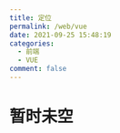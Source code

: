 ```yaml
---
title: 定位
permalink: /web/vue
date: 2021-09-25 15:48:19
categories: 
  - 前端
  - VUE
comment: false
---
```


# 暂时未空